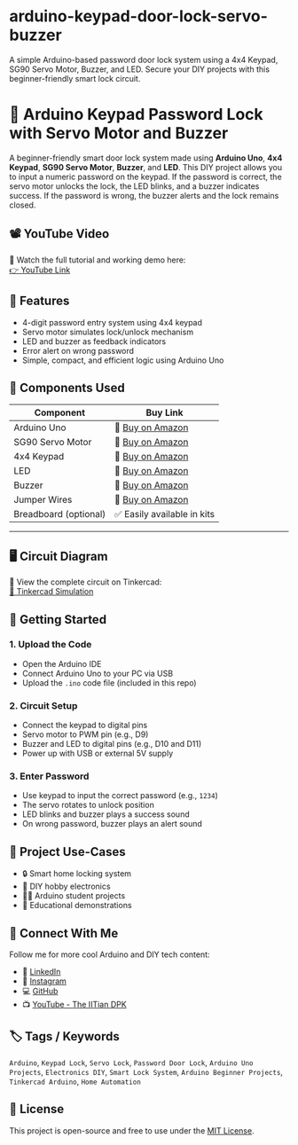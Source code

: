 # arduino-keypad-door-lock-servo-buzzer
 A simple Arduino-based password door lock system using a 4x4 Keypad, SG90 Servo Motor, Buzzer, and LED. Secure your DIY projects with this beginner-friendly smart lock circuit.

# 🔐 Arduino Keypad Password Lock with Servo Motor and Buzzer

A beginner-friendly smart door lock system made using **Arduino Uno**, **4x4 Keypad**, **SG90 Servo Motor**, **Buzzer**, and **LED**. This DIY project allows you to input a numeric password on the keypad. If the password is correct, the servo motor unlocks the lock, the LED blinks, and a buzzer indicates success. If the password is wrong, the buzzer alerts and the lock remains closed.

## 📽️ YouTube Video
🎥 Watch the full tutorial and working demo here:  
[👉 YouTube Link]([https://www.youtube.com/@TheIITianDpk](https://youtu.be/UHdXfs3RKOw))


## 🧠 Features
- 4-digit password entry system using 4x4 keypad  
- Servo motor simulates lock/unlock mechanism  
- LED and buzzer as feedback indicators  
- Error alert on wrong password  
- Simple, compact, and efficient logic using Arduino Uno


## 🧰 Components Used

| Component            | Buy Link                                                                 |
|----------------------|--------------------------------------------------------------------------|
| Arduino Uno          | 🔗 [Buy on Amazon](https://amzn.to/3IvHCOw)                              |
| SG90 Servo Motor     | 🔗 [Buy on Amazon](https://amzn.to/4lS4kyE)                              |
| 4x4 Keypad           | 🔗 [Buy on Amazon](https://amzn.to/46RX55o)                              |
| LED                  | 🔗 [Buy on Amazon](https://amzn.to/3GIq5SM)                              |
| Buzzer               | 🔗 [Buy on Amazon](https://amzn.to/3Ui36AW)                              |
| Jumper Wires         | 🔗 [Buy on Amazon](https://amzn.to/4lysbDX)                              |
| Breadboard (optional)| ✅ Easily available in kits                                              |

---

## 🖥️ Circuit Diagram

📌 View the complete circuit on Tinkercad:  
[🔗 Tinkercad Simulation](https://www.tinkercad.com/things/0EEzSFHOQRU-arduino-keypad-password-lock-with-servo-motor-and-buzzer/editel?returnTo=%2Fdashboard%2Fdesigns%2Fcircuits)


## 🚀 Getting Started

### 1. Upload the Code
- Open the Arduino IDE
- Connect Arduino Uno to your PC via USB
- Upload the `.ino` code file (included in this repo)

### 2. Circuit Setup
- Connect the keypad to digital pins  
- Servo motor to PWM pin (e.g., D9)  
- Buzzer and LED to digital pins (e.g., D10 and D11)  
- Power up with USB or external 5V supply

### 3. Enter Password
- Use keypad to input the correct password (e.g., `1234`)
- The servo rotates to unlock position
- LED blinks and buzzer plays a success sound
- On wrong password, buzzer plays an alert sound


## 🧠 Project Use-Cases

- 🔒 Smart home locking system
- 🔧 DIY hobby electronics
- 🧑‍🎓 Arduino student projects
- 🔬 Educational demonstrations


## 📲 Connect With Me

Follow me for more cool Arduino and DIY tech content:  
- 🔗 [LinkedIn](https://www.linkedin.com/in/imdpk96)  
- 📸 [Instagram](https://www.instagram.com/imdpk96)  
- 💻 [GitHub](https://github.com/imdpk96)  
- 📺 [YouTube - The IITian DPK](https://www.youtube.com/@TheIITianDpk)


## 🏷️ Tags / Keywords

`Arduino`, `Keypad Lock`, `Servo Lock`, `Password Door Lock`, `Arduino Uno Projects`, `Electronics DIY`, `Smart Lock System`, `Arduino Beginner Projects`, `Tinkercad Arduino`, `Home Automation`


## 📜 License

This project is open-source and free to use under the [MIT License](LICENSE).


